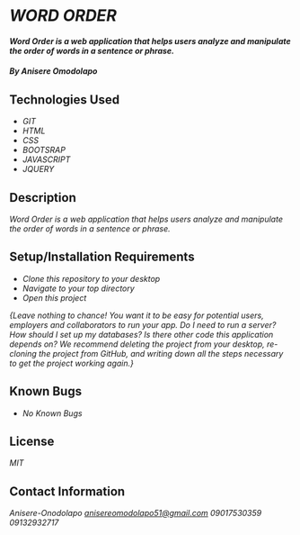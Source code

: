 # _WORD ORDER_

#### _Word Order is a web application that helps users analyze and manipulate the order of words in a sentence or phrase._

#### _By Anisere Omodolapo_

## Technologies Used

* _GIT_
* _HTML_
* _CSS_
* _BOOTSRAP_
* _JAVASCRIPT_
* _JQUERY_

## Description

_Word Order is a web application that helps users analyze and manipulate the order of words in a sentence or phrase._ 


## Setup/Installation Requirements

* _Clone this repository to your desktop_
* _Navigate to your top directory_
* _Open this project_

_{Leave nothing to chance! You want it to be easy for potential users, employers and collaborators to run your app. Do I need to run a server? How should I set up my databases? Is there other code this application depends on? We recommend deleting the project from your desktop, re-cloning the project from GitHub, and writing down all the steps necessary to get the project working again.}_

## Known Bugs

* _No Known Bugs_

## License

_MIT_
## Contact Information

_Anisere-Onodolapo anisereomodolapo51@gmail.com 09017530359 09132932717_